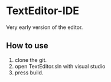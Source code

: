 # TextEditor-IDE

Very early version of the editor.

## How to use
1) clone the git.
2) open TextEditor.sln with visual studio
3) press build.

